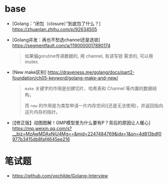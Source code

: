 # base

- [Golang：“闭包（closure）”到底包了什么？] https://zhuanlan.zhihu.com/p/92634505

- [Golang并发：再也不愁选channel还是选锁] https://segmentfault.com/a/1190000017890174

  > 如果偏gorutine传递数据的, 用 channel, 有读写锁 需求的, 可以用mutex.

- [New make区别] https://draveness.me/golang/docs/part2-foundation/ch05-keyword/golang-make-and-new/

  > `make` 关键字的作用是创建切片、哈希表和 Channel 等内置的数据结构，
  >
  > 而 `new` 的作用是为类型申请一片内存空间([还是无法使用)，并返回指向这片内存的指针。

- [【修正版】动图图解！GMP模型里为什么要有P？背后的原因让人暖心] https://mp.weixin.qq.com/s?__biz=MzAwMDAxNjU4Mg==&mid=2247484769&idx=1&sn=4d813bdf0977b3415db8faf4645ee216



# 笔试题

- https://github.com/yqchilde/Golang-Interview

